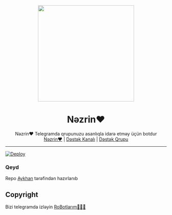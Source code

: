 <div align="center">
  <img src="https://telegra.ph/file/9b788bec1dd6dc3262fa0.jpg" width="300" height="300">
  <h1>Nəzrin❤️</h1>
</div>
<p align="center">
    Nəzrin❤️ Telegramda qrupunuzu asanlıqla idarə etməy üçün botdur
    <br>
        <a href="https://t.me/NezrinRobot">Nəzrin❤️</a> |
        <a href="https://t.me/RoBotlarimTg">Dəstək Kanalı</a> |
        <a href="https://t.me/RoBotlarimGroup">Dəstək Qrupu</a>
    <br>
</p>

----
[![Deploy](https://www.herokucdn.com/deploy/button.svg)](https://heroku.com/deploy?template=https://github.com/Flash11553/NezrinRobot.git)


### Qeyd
 Repo <a href="https://t.me/aykhan_s">Aykhan</a> tərəfindən hazırlanıb
## Copyright
Bizi telegramda izləyin <a href="https://t.me/RoBotlarimTg">RoBotlarım👨🏻‍💻</a>
